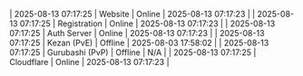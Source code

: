 | 2025-08-13 07:17:25 | Website | Online | 2025-08-13 07:17:23 |
| 2025-08-13 07:17:25 | Registration | Online | 2025-08-13 07:17:23 |
| 2025-08-13 07:17:25 | Auth Server | Online | 2025-08-13 07:17:23 |
| 2025-08-13 07:17:25 | Kezan (PvE) | Offline | 2025-08-03 17:58:02 |
| 2025-08-13 07:17:25 | Gurubashi (PvP) | Offline | N/A |
| 2025-08-13 07:17:25 | Cloudflare | Online | 2025-08-13 07:17:23 |
